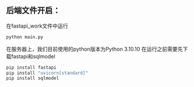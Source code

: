 ## 后端文件开启：
在fastapi_work文件中运行
```python
python main.py
```
在服务器上，我们目前使用的python版本为Python 3.10.10
在运行之前需要先下载fastapi和sqlmodel

```python
pip install fastapi
pip install "uvicorn[standard]"
pip install sqlmodel
```
